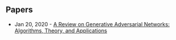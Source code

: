 ## Papers
- Jan 20, 2020 - [A Review on Generative Adversarial Networks: Algorithms, Theory, and Applications](https://arxiv.org/abs/2001.06937)